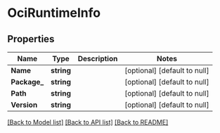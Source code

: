 # OciRuntimeInfo

## Properties
Name | Type | Description | Notes
------------ | ------------- | ------------- | -------------
**Name** | **string** |  | [optional] [default to null]
**Package_** | **string** |  | [optional] [default to null]
**Path** | **string** |  | [optional] [default to null]
**Version** | **string** |  | [optional] [default to null]

[[Back to Model list]](../README.md#documentation-for-models) [[Back to API list]](../README.md#documentation-for-api-endpoints) [[Back to README]](../README.md)

